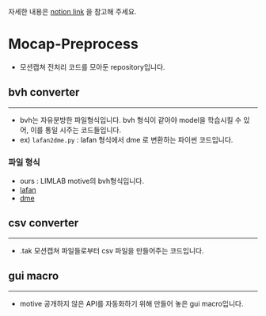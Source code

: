 자세한 내용은 [notion link](https://jh11.notion.site/Mocap-48f9578a29de49b793e22bbc2c40e02d) 을 참고해 주세요.
# Mocap-Preprocess
* 모션캡쳐 전처리 코드를 모아둔 repository입니다.

## bvh converter
---
* bvh는 자유분방한 파일형식입니다. bvh 형식이 같아야 model을 학습시킬 수 있어, 이를 통일 시주는 코드들입니다.
* ex) `lafan2dme.py` : lafan 형식에서 dme 로 변환하는 파이썬 코드입니다.
### 파일 형식

* ours : LIMLAB motive의 bvh형식입니다.
* [lafan](https://github.com/ubisoft/ubisoft-laforge-animation-dataset) 
* [dme](https://github.com/DeepMotionEditing/deep-motion-editing)

## csv converter
---
* .tak 모션캡쳐 파일들로부터 csv 파일을 만들어주는 코드입니다.

## gui macro
---
* motive 공개하지 않은 API를 자동화하기 위해 만들어 놓은 gui macro입니다. 
